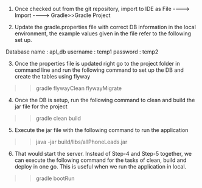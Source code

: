 1. Once checked out from the git repository, import to IDE as File ----> Import ----> Gradle>>Gradle Project

2. Update the gradle.properties file with correct DB information in the local environment, the example values given in the file refer to the following set up.

Database name : apl_db
username : temp1
password : temp2

3. Once the properties file is updated right go to the project folder in command line and run the following command to set up the DB and create the tables using flyway

>> gradle flywayClean flywayMigrate

4. Once the DB is setup, run the following command to clean and build the jar file for the project 

>> gradle clean build

5. Execute the jar file with the following command to run the application 

>>java -jar build/libs/allPhoneLeads.jar

6. That would start the server. Instead of Step-4 and Step-5 together, we can execute the following command for the tasks of clean, build and deploy in one go. This is useful when we run the application in local.

>> gradle bootRun
